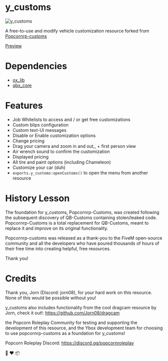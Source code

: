 # y_customs

![y_customs](https://github.com/user-attachments/assets/563693dd-6e6c-4b1e-bced-c500d943a333)


A free-to-use and modify vehicle customization resource forked from [Popcornrp-customs](https://github.com/alberttheprince/popcornrp-customs)

[Preview](https://www.youtube.com/watch?v=8UcGmHJ3mUo)

# Dependencies

- [ox_lib](https://github.com/overextended/ox_lib)
- [qbx_core](https://github.com/Qbox-project/qbx_core)

# Features

- Job Whitelists to access and / or get free customizations
- Custom blips configuration
- Custom text-UI messages
- Disable or Enable customization options
- Change pricing
- Drag your camera and zoom in and out,, + first person view
- Air wrench sound to confirm the customization
- Displayed pricing
- All tire and paint options (including Chameleon)
- Customize your car (duh)
- `exports.y_customs:openCustoms()` to open the menu from another resource

# History Lesson

The foundation for y_customs, Popcornrp-Customs, was created following the subsequent discovery of QB-Customs containing stolen/leaked code. Popcornrp-Customs is a total replacement for QB-Customs, meant to replace it and improve on its original functionality.

Popcornrp-customs was released as a thank-you to the FiveM open-source community and all the developers who have poured thousands of hours of their free time into creating helpful, free resources.

Thank you!

# Credits

Thank you, Jorn (Discord: jorn08), for your hard work on this resource. None of this would be possible without you!

y_customs also includes functionality from the cool dragcam resource by Jorn, check it out!:  https://github.com/Jorn08/dragcam

the Popcorn Roleplay Community for testing and supporting the development of this resource, and the Ybox development team for choosing to use popcornrp-customs as a foundation for y_customs!

Popcorn Roleplay Discord: https://discord.gg/popcornroleplay

🍿 ❤️ 📦
